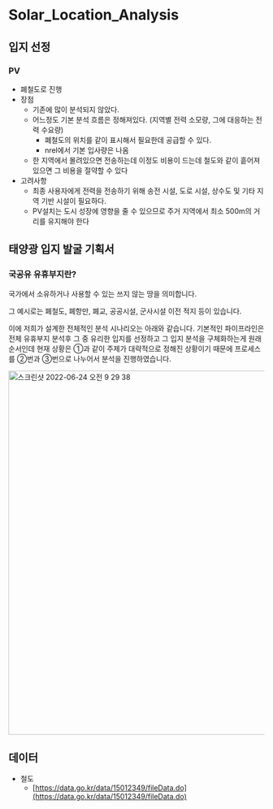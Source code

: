 # Solar_Location_Analysis

## 입지 선정
### PV
- 폐철도로 진행
- 장점
    - 기존에 많이 분석되지 않았다.
    - 어느정도 기본 분석 흐름은 정해져있다. (지역별 전력 소모량, 그에 대응하는 전력 수요량)
        - 폐철도의 위치를 같이 표시해서 필요한데 공급할 수 있다.
        - nrel에서 기본 입사량은 나옴
    - 한 지역에서 몰려있으면 전송하는데 이정도 비용이 드는데 철도와 같이 흩어져 있으면 그 비용을 절약할 수 있다
- 고려사항
    - 최종 사용자에게 전력을 전송하기 위해 송전 시설, 도로 시설, 상수도 및 기타 지역 기반 시설이 필요하다.
    - PV설치는 도시 성장에 영향을 줄 수 있으므로 주거 지역에서 최소 500m의 거리를 유지해야 한다

## 태양광 입지 발굴 기획서

### 국공유 유휴부지란?

국가에서 소유하거나 사용할 수 있는 쓰지 않는 땅을 의미합니다.

그 예시로는 폐철도, 폐항만, 폐교, 공공시설, 군사시설 이전 적지 등이 있습니다.

이에 저희가 설계한 전체적인  분석 시나리오는 아래와 같습니다. 기본적인 파이프라인은 전체 유휴부지 분석후 그 중 유리한 입지를 선정하고 그 입지 분석을 구체화하는게 원래 순서인데 현재 상황은 ①과 같이 주제가 대략적으로 정해진 상황이기 때문에 프로세스를 ②번과 ③번으로 나누어서 분석을 진행하였습니다.

<img width="717" alt="스크린샷 2022-06-24 오전 9 29 38" src="https://user-images.githubusercontent.com/62462552/175436794-659397f3-295e-4c6f-a6ef-534c472f15cc.png">

## 데이터
- 철도
    - [https://data.go.kr/data/15012349/fileData.do](https://data.go.kr/data/15012349/fileData.do)
